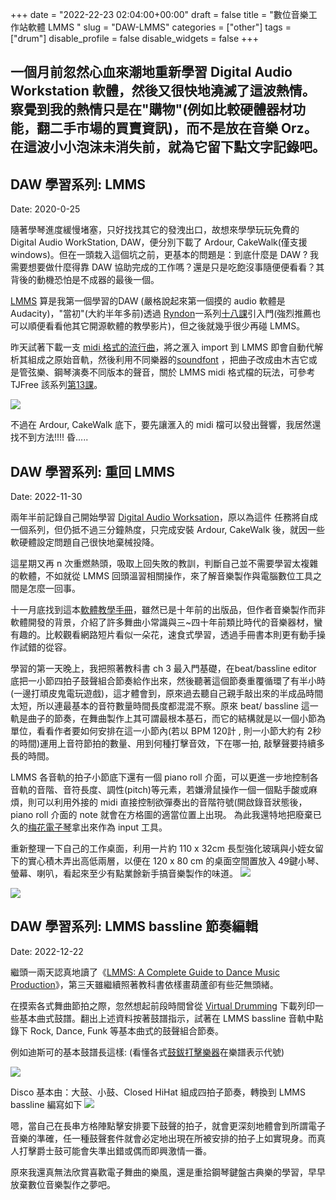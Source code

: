 +++ 
date = "2022-22-23 02:04:00+00:00" 
draft = false 
title = "數位音樂工作站軟體 LMMS " 
slug = "DAW-LMMS" 
categories = ["other"] 
tags = ["drum"] 
disable_profile = false 
disable_widgets = false 
+++

一個月前忽然心血來潮地重新學習 Digital Audio Workstation 軟體，然後又很快地澆滅了這波熱情。察覺到我的熱情只是在"購物"(例如比較硬體器材功能，翻二手市場的買賣資訊)，而不是放在音樂 Orz。在這波小小泡沫未消失前，就為它留下點文字記錄吧。
----

## DAW 學習系列: LMMS 
Date: 2020-0-25

隨著學琴進度緩慢堵塞，只好找找其它的發洩出口，故想來學學玩玩免費的 Digital Audio WorkStation, DAW，便分別下載了 Ardour, CakeWalk(僅支援 windows)。但在一頭栽入這個坑之前，更基本的問題是：到底什麼是 DAW ? 我需要想要做什麼得靠 DAW  協助完成的工作嗎？還是只是吃飽沒事隨便便看看？其背後的動機恐怕是不成器的最後一個。

[LMMS](https://lmms.io)  算是我第一個學習的DAW (嚴格說起來第一個摸的 audio 軟體是 Audacity)，"當初"(大約半年多前)透過 [Ryndon](https://www.tjfree.com/)一系列[十八課](https://www.youtube.com/playlist?list=PLqazFFzUAPc4K1To5JTtR3cskcdRifM1M)引入門(強烈推薦也可以順便看看他其它開源軟體的教學影片)，但之後就幾乎很少再碰 LMMS。

昨天試著下載一支 [midi 格式的流行曲](https://bitmidi.com/oasis-whatever-k-mid)，將之滙入 import 到 LMMS 即會自動代解析其組成之原始音軌，然後利用不同樂器的[soundfont](https://en.wikipedia.org/wiki/SoundFont) ，把曲子改成由木吉它或是管弦樂、鋼琴演奏不同版本的聲音，關於 LMMS  midi 格式檔的玩法，可參考 TJFree 該系列[第13課](https://www.youtube.com/watch?v=qu3zCy5xEYc)。

![](https://i.imgur.com/OpWR8GD.png)

不過在 Ardour, CakeWalk 底下，要先讓滙入的 midi 檔可以發出聲響，我居然還找不到方法!!!! 昏.....


## DAW 學習系列: 重回 LMMS
Date: 2022-11-30

兩年半前記錄自己開始學習 [Digital Audio Worksation](https://personaljournal.ca/jxtsai/daw-xue-xi-xi-lie-lmms)，原以為這件
任務將自成一個系列，但仍抵不過三分鐘熱度，只完成安裝 Ardour, CakeWalk 後，就因一些軟硬體設定問題自己很快地棄械投降。

這星期又再 n 次重燃熱頭，吸取上回失敗的教訓，判斷自己並不需要學習太複雜的軟體，不如就從 LMMS 回頭溫習相關操作，來了解音樂製作與電腦數位工具之間是怎麼一回事。

十一月底找到這本[軟體教學手冊](https://www.amazon.com/LMMS-Complete-Guide-Dance-Production/dp/1849517045)，雖然已是十年前的出版品，但作者音樂製作而非軟體開發的背景，介紹了許多舞曲小常識與三~四十年前類比時代的音樂器材，蠻有趣的。比較觀看網路短片看似一朵花，速食式學習，透過手冊書本則更有動手操作試錯的從容。

學習的第一天晚上，我把照著教科書 ch 3  最入門基礎，在beat/bassline editor 底把一小節四拍子鼓聲組合節奏給作出來，然後聽著這個節奏重覆循環了有半小時(一邊打頑皮鬼電玩遊戲)，這才體會到，原來過去聽自己親手敲出來的半成品時間太短，所以連最基本的音符數量時間長度都混混不察。原來 beat/ bassline 這一軌是曲子的節奏，在舞曲製作上其可謂最根本基石，而它的結構就是以一個小節為單位，看看作者要如何安排在這一小節內(若以 BPM 120計 , 則一小節大約有 2秒的時間)運用上音符節拍的數量、用到何種打擊音效，下在哪一拍, 敲擊聲要持續多長的時間。

LMMS 各音軌的拍子小節底下還有一個 piano roll 介面，可以更進一步地控制各音軌的音階、音符長度、調性(pitch)等元素，若嫌滑鼠操作一個一個點手酸或麻煩，則可以利用外接的 midi 直接控制欲彈奏出的音階符號(開啟錄音狀態後， piano roll  介面的 note 就會在方格圖的適當位置上出現。
為此我還特地把廢棄已久的[梅花電子琴](https://personaljournal.ca/jxtsai/mei-hua-dian-zi-qin-ii)拿出來作為 input 工具。

重新整理一下自己的工作桌面，利用一片約 110 x 32cm 長型強化玻璃與小姪女留下的實心積木弄出高低兩層，以便在 120 x 80 cm 的桌面空間置放入 49鍵小琴、螢幕、喇叭，看起來至少有點業餘新手搞音樂製作的味道。
![](https://i.imgur.com/uLFQDpi.jpg)

![](https://i.imgur.com/6TWH0iJ.jpg)


## DAW 學習系列: LMMS bassline 節奏編輯
Date: 2022-12-22

繼頭一兩天認真地讀了《[LMMS: A Complete Guide to Dance Music Production](https://www.amazon.com/LMMS-Complete-Guide-Dance-Production/dp/1849517045)》，第三天雖繼續照著教科書依樣畫葫蘆卻有些茫無頭緒。

在摸索各式舞曲節拍之際，忽然想起前段時間曾從 [Virtual Drumming](https://www.virtualdrumming.com/) 下載列印一些基本曲式鼓譜。翻出上述資料按著鼓譜指示，試著在 LMMS bassline 音軌中點錄下 Rock, Dance, Funk 等基本曲式的鼓聲組合節奏。

例如迪斯可的基本鼓譜長這樣: (看懂各式[鼓鈸打擊樂器](https://www.virtualdrumming.com/drums/drum-charts-legend/drumset-elements-legend.html)在樂譜表示代號)
 
![](https://i.imgur.com/ubOW8yu.png)

Disco 基本由：大鼓、小鼓、Closed HiHat 組成四拍子節奏，轉換到 LMMS bassline 編寫如下
![](https://i.imgur.com/9gC4d3h.png)


嗯，當自己在長串方格陣點擊安排要下鼓聲的拍子，就會更深刻地體會到所謂電子音樂的準確，任一種鼓聲套件就會必定地出現在所被安排的拍子上如實現身。而真人打擊爵士鼓可能會失準出錯或偶而即興激情一番。

原來我還真無法欣賞喜歡電子舞曲的樂風，還是重拾鋼琴鍵盤古典樂的學習，早早放棄數位音樂製作之夢吧。